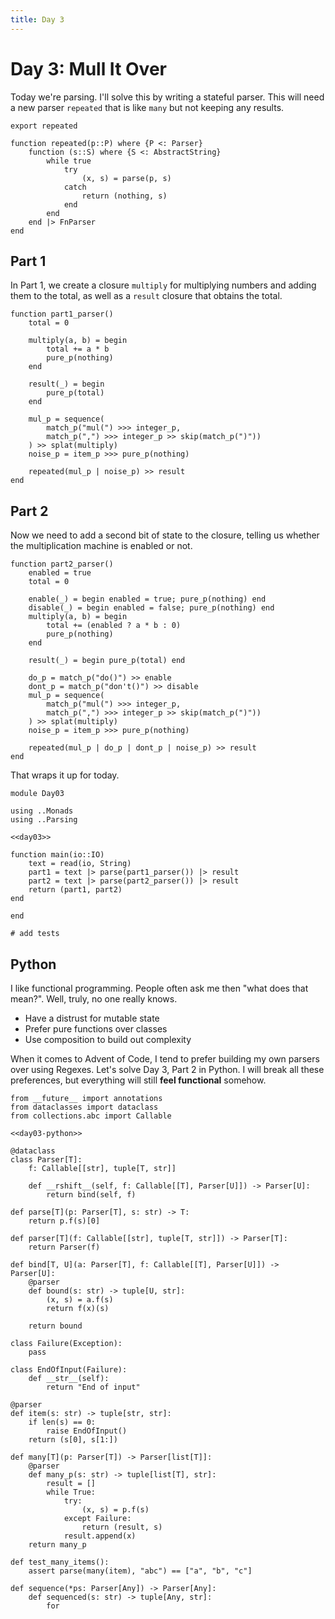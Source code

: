 ```yaml
---
title: Day 3
---
```


# Day 3: Mull It Over
Today we're parsing. I'll solve this by writing a stateful parser. This will need a new parser `repeated` that is like `many` but not keeping any results.

``` {.julia #parsing}
export repeated

function repeated(p::P) where {P <: Parser}
    function (s::S) where {S <: AbstractString}
        while true
            try
                (x, s) = parse(p, s)
            catch
                return (nothing, s)
            end
        end
    end |> FnParser
end
```

## Part 1
In Part 1, we create a closure `multiply` for multiplying numbers and adding them to the total, as well as a `result` closure that obtains the total.

``` {.julia #day03}
function part1_parser()
    total = 0

    multiply(a, b) = begin
        total += a * b
        pure_p(nothing)
    end

    result(_) = begin
        pure_p(total)
    end

    mul_p = sequence(
        match_p("mul(") >>> integer_p,
        match_p(",") >>> integer_p >> skip(match_p(")"))
    ) >> splat(multiply)
    noise_p = item_p >>> pure_p(nothing)

    repeated(mul_p | noise_p) >> result
end
```

## Part 2
Now we need to add a second bit of state to the closure, telling us whether the multiplication machine is enabled or not.

``` {.julia #day03}
function part2_parser()
    enabled = true
    total = 0

    enable(_) = begin enabled = true; pure_p(nothing) end
    disable(_) = begin enabled = false; pure_p(nothing) end
    multiply(a, b) = begin
        total += (enabled ? a * b : 0)
        pure_p(nothing)
    end

    result(_) = begin pure_p(total) end

    do_p = match_p("do()") >> enable
    dont_p = match_p("don't()") >> disable
    mul_p = sequence(
        match_p("mul(") >>> integer_p,
        match_p(",") >>> integer_p >> skip(match_p(")"))
    ) >> splat(multiply)
    noise_p = item_p >>> pure_p(nothing)

    repeated(mul_p | do_p | dont_p | noise_p) >> result
end
```

That wraps it up for today.

``` {.julia file=src/Day03.jl}
module Day03

using ..Monads
using ..Parsing

<<day03>>

function main(io::IO)
    text = read(io, String)
    part1 = text |> parse(part1_parser()) |> result
    part2 = text |> parse(part2_parser()) |> result
    return (part1, part2)
end

end
```

``` {.julia file=test/Day03Spec.jl}
# add tests
```

## Python
I like functional programming. People often ask me then "what does that mean?". Well, truly, no one really knows.

- Have a distrust for mutable state
- Prefer pure functions over classes
- Use composition to build out complexity

When it comes to Advent of Code, I tend to prefer building my own parsers over using Regexes. Let's solve Day 3, Part 2 in Python. I will break all these preferences, but everything will still **feel functional** somehow.

``` {.python file=python/day03.py}
from __future__ import annotations
from dataclasses import dataclass
from collections.abc import Callable

<<day03-python>>
```

``` {.python #day03-python}
@dataclass
class Parser[T]:
    f: Callable[[str], tuple[T, str]]

    def __rshift__(self, f: Callable[[T], Parser[U]]) -> Parser[U]:
        return bind(self, f)

def parse[T](p: Parser[T], s: str) -> T:
    return p.f(s)[0]

def parser[T](f: Callable[[str], tuple[T, str]]) -> Parser[T]:
    return Parser(f)

def bind[T, U](a: Parser[T], f: Callable[[T], Parser[U]]) -> Parser[U]:
    @parser
    def bound(s: str) -> tuple[U, str]:
        (x, s) = a.f(s)
        return f(x)(s)

    return bound

class Failure(Exception):
    pass

class EndOfInput(Failure):
    def __str__(self):
        return "End of input"

@parser
def item(s: str) -> tuple[str, str]:
    if len(s) == 0:
        raise EndOfInput()
    return (s[0], s[1:])

def many[T](p: Parser[T]) -> Parser[list[T]]:
    @parser
    def many_p(s: str) -> tuple[list[T], str]:
        result = []
        while True:
            try:
                (x, s) = p.f(s)
            except Failure:
                return (result, s)
            result.append(x)
    return many_p

def test_many_items():
    assert parse(many(item), "abc") == ["a", "b", "c"]

def sequence(*ps: Parser[Any]) -> Parser[Any]:
    def sequenced(s: str) -> tuple[Any, str]:
        for
```
